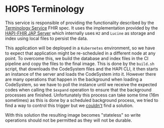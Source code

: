 # HOPS Terminology

This service is responsible of providing the functionality described by the [Terminology Service](https://www.hl7.org/fhir/terminology-service.html) FHIR spec. It uses the implementation provided by the [HAPI-FHIR JAP Server](https://hapifhir.io/hapi-fhir/docs/server_jpa/introduction.html) which internally uses `H2` and `Lucine` as storage and index using local files to persist the data. 

This application will be deployed in a `Kubernetes` environment, so we have to expect that application might be re-scheduled in a different node at any point. To overcome this, we build the database and index files in the CI pipeline and copy the files to the final image. This is done by the `build.sh` script, that downloads the CodeSystem files and the HAPI CLI, it then starts an instance of the server and loads the CodeSystem into it. However there are many operations that happen in the background when loading a CodeSystem, so we have to poll the instance until we receive the expected codes when calling the `$expand` operation to ensure that the background processes are finished. Unfortunately this process can take some time (16m sometimes) as this is done by a scheduled background process, we tried to find a way to control this trigger but we [couldn't](https://chat.fhir.org/#narrow/stream/179167-hapi/topic/hapi-fhir-jpaserver-starter.20ValueSet.20.24expand) find a solution.

With this solution the resulting image becomes "stateless" so write operations should not be permitted as they will not be durable.

